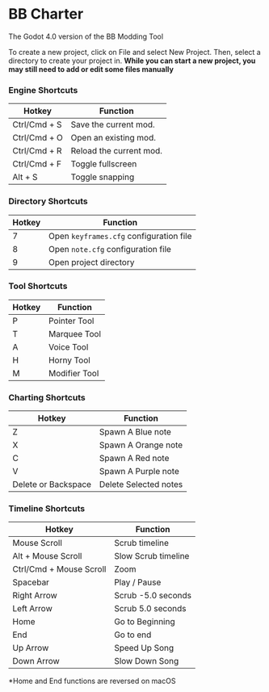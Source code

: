 # BB Charter

The Godot 4.0 version of the BB Modding Tool

To create a new project, click on File and select New Project. Then, select a directory to create your project in.
**While you can start a new project, you may still need to add or edit some files manually**

### Engine Shortcuts
| Hotkey | Function |
| ------ | ------ |
|Ctrl/Cmd + S|Save the current mod.|
|Ctrl/Cmd + O|Open an existing mod.|
|Ctrl/Cmd + R|Reload the current mod.|
|Ctrl/Cmd + F|Toggle fullscreen|
|Alt + S|Toggle snapping|
### Directory Shortcuts
| Hotkey | Function |
| ------ | ------ |
|7|Open `keyframes.cfg` configuration file|
|8|Open `note.cfg` configuration file|
|9|Open project directory|
### Tool Shortcuts
| Hotkey | Function |
| ------ | ------ |
|P|Pointer Tool|
|T|Marquee Tool|
|A|Voice Tool|
|H|Horny Tool|
|M|Modifier Tool|
### Charting Shortcuts
| Hotkey | Function |
| ------ | ------ |
|Z|Spawn A Blue note|
|X|Spawn A Orange note|
|C|Spawn A Red note|
|V|Spawn A Purple note|
|Delete or Backspace|Delete Selected notes|
### Timeline Shortcuts
| Hotkey | Function |
| ------ | ------ |
|Mouse Scroll| Scrub timeline|
|Alt + Mouse Scroll| Slow Scrub timeline|
|Ctrl/Cmd + Mouse Scroll| Zoom|
|Spacebar|Play / Pause|
|Right Arrow| Scrub -5.0 seconds|
|Left Arrow| Scrub 5.0 seconds|
|Home|Go to Beginning|
|End|Go to end|
|Up Arrow|Speed Up Song|
|Down Arrow|Slow Down Song|

*Home and End functions are reversed on macOS
